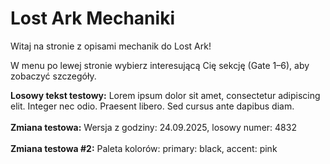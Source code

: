 # Lost Ark Mechaniki

Witaj na stronie z opisami mechanik do Lost Ark!

W menu po lewej stronie wybierz interesującą Cię sekcję (Gate 1–6), aby zobaczyć szczegóły.

**Losowy tekst testowy:**
Lorem ipsum dolor sit amet, consectetur adipiscing elit. Integer nec odio. Praesent libero. Sed cursus ante dapibus diam.
<br><br>
**Zmiana testowa:**
Wersja z godziny: 24.09.2025, losowy numer: 4832
<br><br>
**Zmiana testowa #2:**
Paleta kolorów: primary: black, accent: pink